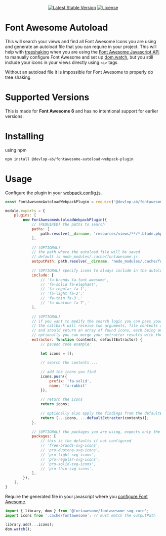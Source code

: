 <p align="center">
    <a href="https://www.npmjs.org/package/@devlop-ab/fontawesome-autoload-webpack-plugin"><img src="https://img.shields.io/npm/v/@devlop-ab/fontawesome-autoload-webpack-plugin.svg" alt="Latest Stable Version"></a>
    <a href="https://github.com/devlop/fontawesome-autoload-webpack-plugin/blob/main/LICENSE.md"><img src="https://img.shields.io/badge/license-MIT-green" alt="License"></a>
</p>

# Font Awesome Autoload

This will search your views and find all Font Awesome Icons you are using and generate an autoload file that you can require in your project.
This will help with [treeshaking](https://fontawesome.com/how-to-use/javascript-api/other/tree-shaking) when you are using the 
[Font Awesome Javascript API](https://fontawesome.com/how-to-use/javascript-api/setup/getting-started) to manually configure Font Awesome and 
set up [dom.watch](https://fontawesome.com/how-to-use/javascript-api/methods/dom-watch), but you still include your icons in your views directly 
using `<i>` tags. 

Without an autoload file it is impossible for Font Awesome to properly do tree shaking.

# Supported Versions

This is made for **Font Awesome 6** and has no intentional support for earlier versions.

# Installing

using npm

```bash
npm install @devlop-ab/fontawesome-autoload-webpack-plugin
```

# Usage 

Configure the plugin in your [webpack.config.js](https://webpack.js.org/configuration/plugins/).

```js
const FontAwesomeAutoloadWebpackPlugin = require('@devlop-ab/fontawesome-autoload-webpack-plugin');

module.exports = {
    plugins: [
        new FontAwesomeAutoloadWebpackPlugin({
            // (REQUIRED) the paths to search 
            paths: [
                path.resolve(__dirname, 'resources/views/**/*.blade.php'),
            ],
            
            // (OPTIONAL) 
            // the path where the autoload file will be saved
            // default is node_modules/.cache/fontawesome.js
            outputPath: path.resolve(__dirname, 'node_modules/.cache/fontawesome.js'),
            
            // (OPTIONAL) specify icons to always include in the autoload, must be the fa6 "long prefix" followed by the icon name
            include: [
                // 'fa-brands fa-font-awesome',
                // 'fa-solid fa-elephant',
                // 'fa-regular fa-1','
                // 'fa-light fa-3','
                // 'fa-thin fa-3','
                // 'fa-duotone fa-7','
            ],
            
            // (OPTIONAL)
            // if you want to modify the search logic you can pass your own extractor callback
            // the callback will receive two arguments, file contents and the default extractor
            // and should return an array of found icons, each being an object with prefix and name.
            // optionally you can merge your extractor results with the default extractor results.
            extractor: function (contents, defaultExtractor) {
                // psuedo code example:
                
                let icons = [];
                
                // search the contents ...
                
                // add the icons you find
                icons.push({
                    prefix: 'fa-solid',
                    name: 'fa-rabbit'
                });
                
                // return the icons
                return icons;
                
                // optionally also apply the findings from the defaultExtractor
                return [...icons, ...defaultExtractor(contents)];
            },
            
            // (OPTIONAL) the packages you are using, expects only the package name excluding vendor prefix
            packages: [
                // this is the defaults if not configured
                // 'free-brands-svg-icons',
                // 'pro-duotone-svg-icons',
                // 'pro-light-svg-icons',
                // 'pro-regular-svg-icons',
                // 'pro-solid-svg-icons',
                // 'pro-thin-svg-icons',
            ],
        }),
    ],
}
```

Require the generated file in your javascript where you [configure Font Awesome](https://fontawesome.com/how-to-use/javascript-api/setup/getting-started).

```js
import { library, dom } from '@fortawesome/fontawesome-svg-core';
import icons from '.cache/fontawesome'; // must match the outputPath

library.add(...icons);
dom.watch();
```
